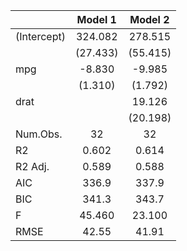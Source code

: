 |            | Model 1  | Model 2  |
|:-----------|:--------:|:--------:|
|(Intercept) | 324.082  | 278.515  |
|            | (27.433) | (55.415) |
|mpg         |  -8.830  |  -9.985  |
|            | (1.310)  | (1.792)  |
|drat        |          |  19.126  |
|            |          | (20.198) |
|Num.Obs.    |    32    |    32    |
|R2          |  0.602   |  0.614   |
|R2 Adj.     |  0.589   |  0.588   |
|AIC         |  336.9   |  337.9   |
|BIC         |  341.3   |  343.7   |
|F           |  45.460  |  23.100  |
|RMSE        |  42.55   |  41.91   |
